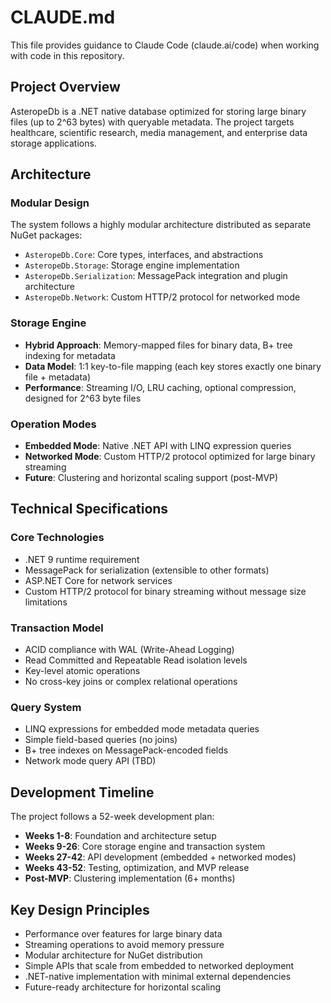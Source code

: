 # CLAUDE.md

This file provides guidance to Claude Code (claude.ai/code) when working with code in this repository.

## Project Overview

AsteropeDb is a .NET native database optimized for storing large binary files (up to 2^63 bytes) with queryable metadata. The project targets healthcare, scientific research, media management, and enterprise data storage applications.

## Architecture

### Modular Design
The system follows a highly modular architecture distributed as separate NuGet packages:
- `AsteropeDb.Core`: Core types, interfaces, and abstractions
- `AsteropeDb.Storage`: Storage engine implementation
- `AsteropeDb.Serialization`: MessagePack integration and plugin architecture
- `AsteropeDb.Network`: Custom HTTP/2 protocol for networked mode

### Storage Engine
- **Hybrid Approach**: Memory-mapped files for binary data, B+ tree indexing for metadata
- **Data Model**: 1:1 key-to-file mapping (each key stores exactly one binary file + metadata)
- **Performance**: Streaming I/O, LRU caching, optional compression, designed for 2^63 byte files

### Operation Modes
- **Embedded Mode**: Native .NET API with LINQ expression queries
- **Networked Mode**: Custom HTTP/2 protocol optimized for large binary streaming
- **Future**: Clustering and horizontal scaling support (post-MVP)

## Technical Specifications

### Core Technologies
- .NET 9 runtime requirement
- MessagePack for serialization (extensible to other formats)
- ASP.NET Core for network services
- Custom HTTP/2 protocol for binary streaming without message size limitations

### Transaction Model
- ACID compliance with WAL (Write-Ahead Logging)
- Read Committed and Repeatable Read isolation levels
- Key-level atomic operations
- No cross-key joins or complex relational operations

### Query System
- LINQ expressions for embedded mode metadata queries
- Simple field-based queries (no joins)
- B+ tree indexes on MessagePack-encoded fields
- Network mode query API (TBD)

## Development Timeline

The project follows a 52-week development plan:
- **Weeks 1-8**: Foundation and architecture setup
- **Weeks 9-26**: Core storage engine and transaction system
- **Weeks 27-42**: API development (embedded + networked modes)
- **Weeks 43-52**: Testing, optimization, and MVP release
- **Post-MVP**: Clustering implementation (6+ months)

## Key Design Principles

- Performance over features for large binary data
- Streaming operations to avoid memory pressure
- Modular architecture for NuGet distribution
- Simple APIs that scale from embedded to networked deployment
- .NET-native implementation with minimal external dependencies
- Future-ready architecture for horizontal scaling